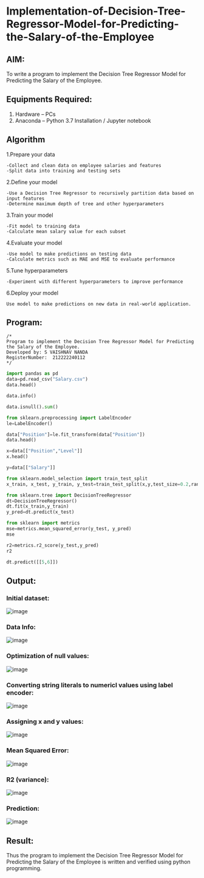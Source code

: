 # Implementation-of-Decision-Tree-Regressor-Model-for-Predicting-the-Salary-of-the-Employee

## AIM:
To write a program to implement the Decision Tree Regressor Model for Predicting the Salary of the Employee.

## Equipments Required:
1. Hardware – PCs
2. Anaconda – Python 3.7 Installation / Jupyter notebook

## Algorithm

1.Prepare your data

    -Collect and clean data on employee salaries and features
    -Split data into training and testing sets

2.Define your model

    -Use a Decision Tree Regressor to recursively partition data based on input features
    -Determine maximum depth of tree and other hyperparameters

3.Train your model

    -Fit model to training data
    -Calculate mean salary value for each subset

4.Evaluate your model

    -Use model to make predictions on testing data
    -Calculate metrics such as MAE and MSE to evaluate performance

5.Tune hyperparameters

    -Experiment with different hyperparameters to improve performance

6.Deploy your model

    Use model to make predictions on new data in real-world application.

## Program:
```
/*
Program to implement the Decision Tree Regressor Model for Predicting the Salary of the Employee.
Developed by: S VAISHNAV NANDA
RegisterNumber:  212222240112
*/
```
```py
import pandas as pd
data=pd.read_csv("Salary.csv")
data.head()

data.info()

data.isnull().sum()

from sklearn.preprocessing import LabelEncoder
le=LabelEncoder()

data["Position"]=le.fit_transform(data["Position"])
data.head()

x=data[["Position","Level"]]
x.head()

y=data[["Salary"]]

from sklearn.model_selection import train_test_split
x_train, x_test, y_train, y_test=train_test_split(x,y,test_size=0.2,random_state=2)

from sklearn.tree import DecisionTreeRegressor
dt=DecisionTreeRegressor()
dt.fit(x_train,y_train)
y_pred=dt.predict(x_test)

from sklearn import metrics
mse=metrics.mean_squared_error(y_test, y_pred)
mse

r2=metrics.r2_score(y_test,y_pred)
r2

dt.predict([[5,6]])
```

## Output:

### Initial dataset:

![image](https://github.com/aldrinlijo04/Implementation-of-Decision-Tree-Regressor-Model-for-Predicting-the-Salary-of-the-Employee/assets/118544279/3d8c24b6-1d6d-4663-a483-9ee261590edf)

### Data Info:

![image](https://github.com/aldrinlijo04/Implementation-of-Decision-Tree-Regressor-Model-for-Predicting-the-Salary-of-the-Employee/assets/118544279/f3a9b311-4589-42dd-baf8-01a9d708150e)

### Optimization of null values:

![image](https://github.com/aldrinlijo04/Implementation-of-Decision-Tree-Regressor-Model-for-Predicting-the-Salary-of-the-Employee/assets/118544279/8de5891d-ab45-41bf-8bdd-6dcd5790d97c)

### Converting string literals to numericl values using label encoder:

![image](https://github.com/aldrinlijo04/Implementation-of-Decision-Tree-Regressor-Model-for-Predicting-the-Salary-of-the-Employee/assets/118544279/34abf0ee-ee27-4166-81de-fefc3eba40b6)

### Assigning x and y values:

![image](https://github.com/aldrinlijo04/Implementation-of-Decision-Tree-Regressor-Model-for-Predicting-the-Salary-of-the-Employee/assets/118544279/d9dd1d98-5ce7-47e0-aa74-093f3ab8b3c6)

### Mean Squared Error:

![image](https://github.com/aldrinlijo04/Implementation-of-Decision-Tree-Regressor-Model-for-Predicting-the-Salary-of-the-Employee/assets/118544279/84a8e661-fe8d-41c0-bd7c-0c8deb643ba0)

### R2 (variance):

![image](https://github.com/aldrinlijo04/Implementation-of-Decision-Tree-Regressor-Model-for-Predicting-the-Salary-of-the-Employee/assets/118544279/f89b418b-4bbd-4ea9-b633-1546b239fc30)

### Prediction:

![image](https://github.com/aldrinlijo04/Implementation-of-Decision-Tree-Regressor-Model-for-Predicting-the-Salary-of-the-Employee/assets/118544279/126caa8e-76e5-45d1-9258-ce4f51e8eac2)


## Result:
Thus the program to implement the Decision Tree Regressor Model for Predicting the Salary of the Employee is written and verified using python programming.
